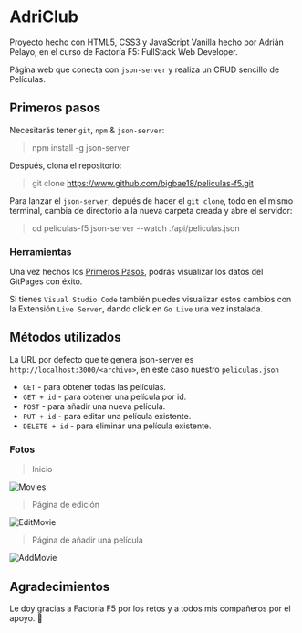 # AdriClub

Proyecto hecho con HTML5, CSS3 y JavaScript Vanilla hecho por Adrián Pelayo, en el curso de Factoría F5: FullStack Web Developer.

Página web que conecta con `json-server` y realiza un CRUD sencillo de Películas.

## Primeros pasos

Necesitarás tener `git`, `npm` & `json-server`:

> npm install -g json-server

Después, clona el repositorio:

> git clone https://www.github.com/bigbae18/peliculas-f5.git

Para lanzar el `json-server`, depués de hacer el `git clone`, todo en el mismo terminal, cambia de directorio a la nueva carpeta creada y abre el servidor:

> cd peliculas-f5
> json-server --watch ./api/peliculas.json

### Herramientas

Una vez hechos los [Primeros Pasos](#primeros-pasos), podrás visualizar los datos del GitPages con éxito.

Si tienes `Visual Studio Code` también puedes visualizar estos cambios con la Extensión `Live Server`, dando click en `Go Live` una vez instalada.

## Métodos utilizados

La URL por defecto que te genera json-server es `http://localhost:3000/<archivo>`, en este caso nuestro `peliculas.json`

- `GET` - para obtener todas las películas.
- `GET + id` - para obtener una película por id.
- `POST` - para añadir una nueva película.
- `PUT + id` - para editar una película existente.
- `DELETE + id` - para eliminar una película existente.

### Fotos

> Inicio

![Movies](http://bigbae18.github.io/readme_movies/home.png)

> Página de edición

![EditMovie](http://bigbae18.github.io/readme_movies/deletemovie.png)

> Página de añadir una película

![AddMovie](http://bigbae18.github.io/readme_movies/addmovie.png)

## Agradecimientos

Le doy gracias a Factoría F5 por los retos y a todos mis compañeros por el apoyo. 🧡